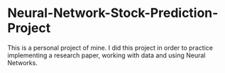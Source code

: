 # Neural-Network-Stock-Prediction-Project
This is a personal project of mine. I did this project in order to practice implementing a research paper, working with data and using Neural Networks. 
